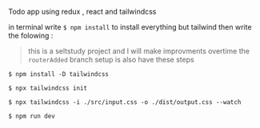 Todo app using redux , react and tailwindcss

in terminal write ```$ npm install``` to install everything but tailwind
then write the folowing : 

> this is a seltstudy project and I will make improvments overtime
> the ```routerAdded``` branch setup is also have these steps

```$ npm install -D tailwindcss```

```$ npx tailwindcss init```

```$ npx tailwindcss -i ./src/input.css -o ./dist/output.css --watch```

```$ npm run dev ```
